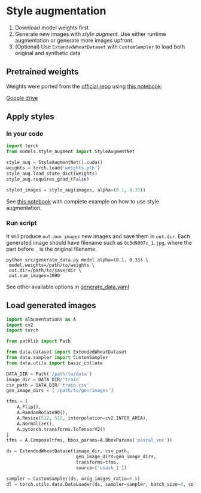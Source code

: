 # Style augmentation

1. Download model weights first
2. Generate new images with *style augment*. 
Use either runtime augmentation or generate more images upfront.
3. (Optional) Use `ExtendedWheatDataset` with `CustomSampler` to load both original and synthetic data

## Pretrained weights

Weights were ported from the [official repo](https://github.com/philipjackson/style-augmentation) using [this notebook](../nbs/style-aug-impl.ipynb):

[Google drive](https://drive.google.com/file/d/1t_OZZfkfCf8Z26F-jea1tcw9u6SmtWxY/view?usp=sharing)

## Apply styles

### In your code

```python
import torch
from models.style_augment import StyleAugmentNet

style_aug = StyleAugmentNet().cuda()
weights = torch.load('weights.pth')
style_aug.load_state_dict(weights)
style_aug.requires_grad_(False)

styled_images = style_aug(images, alpha=(0.1, 0.33))
```

See [this notebook](../nbs/style-aug.ipynb) with complete example on how to use style augmentation.

### Run script

It will produce `out.num_images` new images and save them in `out.dir`. 
Each generated image should have filename such as `0c3d9007c_1.jpg`, 
where the part before `_` is the original filename.

```shell script
python src/generate_data.py model.alpha=(0.1, 0.33) \
 model.weights=/path/to/weights \
 out.dir=/path/to/save/dir \
 out.num_images=3000
```

See other available options in [generate_data.yaml](../config/generate_data.yaml)

## Load generated images

```python
import albumentations as A
import cv2
import torch

from pathlib import Path

from data.dataset import ExtendedWheatDataset
from data.sampler import CustomSampler
from data.utils import basic_collate

DATA_DIR = Path('/path/to/data')
image_dir = DATA_DIR/'train'
csv_path = DATA_DIR/'train.csv'
gen_image_dirs = ['/path/to/gen/images']

tfms = [
    A.Flip(),
    A.RandomRotate90(),
    A.Resize(512, 512, interpolation=cv2.INTER_AREA),
    A.Normalize(),
    A.pytorch.transforms.ToTensorV2()
]
tfms = A.Compose(tfms, bbox_params=A.BboxParams('pascal_voc'))

ds = ExtendedWheatDataset(image_dir, csv_path, 
                          gen_image_dirs=gen_image_dirs, 
                          transforms=tfms, 
                          source=['usask_1'])

sampler = CustomSampler(ds, orig_images_ratio=0.5)
dl = torch.utils.data.DataLoader(ds, sampler=sampler, batch_size=8, collate_fn=basic_collate)
```